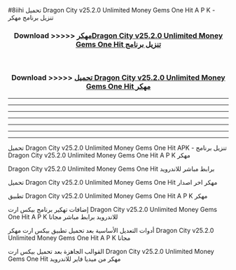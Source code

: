 #8iihi تحميل Dragon City v25.2.0 Unlimited Money Gems One Hit  A P K - تنزيل برنامج مهكر



<div align="center">
<h3>Download >>>>> <a href="https://runaway1.web.app/?sq=Dragon City v25.2.0 Unlimited Money Gems One Hit ">مهكرDragon City v25.2.0 Unlimited Money Gems One Hit  تنزيل برنامج</a></h3><br>

<h3>Download >>>>> <a href="https://runaway1.web.app/?sq=Dragon City v25.2.0 Unlimited Money Gems One Hit ">تحميل Dragon City v25.2.0 Unlimited Money Gems One Hit  مهكر</a></h3>
</div>


----------------------------------------------------------

----------------------------------------------------------

----------------------------------------------------------

----------------------------------------------------------

----------------------------------------------------------

----------------------------------------------------------

----------------------------------------------------------

تحميل Dragon City v25.2.0 Unlimited Money Gems One Hit  APK - تنزيل برنامج Dragon City v25.2.0 Unlimited Money Gems One Hit  A P K مهكر

Dragon City v25.2.0 Unlimited Money Gems One Hit  برابط مباشر للاندرويد

تحميل Dragon City v25.2.0 Unlimited Money Gems One Hit  مهكر اخر اصدار

تطبيق Dragon City v25.2.0 Unlimited Money Gems One Hit  A P K مهكر

إضافات تهكير برنامج بيكس ارت Dragon City v25.2.0 Unlimited Money Gems One Hit  A P K للاندرويد برابط مباشر مجانا

أدوات التعديل الأساسية بعد تحميل تطبيق بيكس ارت مهكر Dragon City v25.2.0 Unlimited Money Gems One Hit  A P K مجانا

القوالب الجاهزة بعد تحميل بيكس ارت Dragon City v25.2.0 Unlimited Money Gems One Hit  مهكر من ميديا فاير للاندرويد


